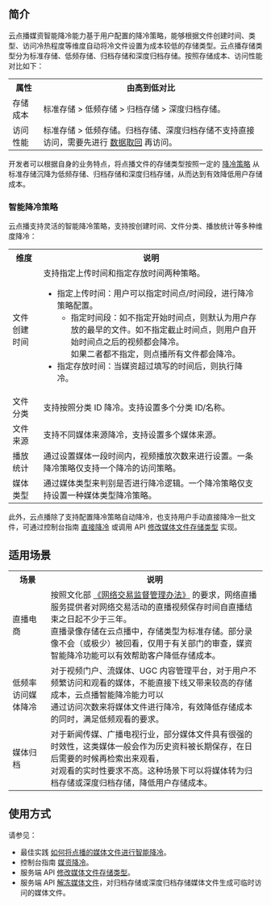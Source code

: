 ## 简介
云点播媒资智能降冷能力基于用户配置的降冷策略，能够根据文件创建时间、类型、访问冷热程度等维度自动将冷文件设置为成本较低的存储类型。云点播存储类型分为标准存储、低频存储、归档存储和深度归档存储。按照存储成本、访问性能对比如下：

<table>
    <tr>
        <th>
            属性              
        </th>
				<th>
           由高到低对比
        </th>
    </tr>
		 <tr>
        <td>
            存储成本
        </td>
				<td>
				标准存储 > 低频存储 > 归档存储 > 深度归档存储。
        </td>
		</tr>
		<tr>
        <td>
            访问性能
        </td>
				<td>
				标准存储 > 低频存储。归档存储、深度归档存储不支持直接访问，需要先进行 <a href="https://cloud.tencent.com/document/product/266/56196#.E6.95.B0.E6.8D.AE.E5.8F.96.E5.9B.9E.E5.8F.8A.E5.8F.96.E5.9B.9E.E6.A8.A1.E5.BC.8F.3Ca-id.3D.22retake.22.3E.3C.2Fa.3E" title="数据取回" target="_blank">数据取回</a> 再访问。
        </td>
		</tr>
</table>

开发者可以根据自身的业务特点，将点播文件的存储类型按照一定的 <a href="https://cloud.tencent.com/document/product/266/56196#.E7.AD.96.E7.95.A5.E7.AE.A1.E7.90.86.3Ca-id.3D.22strategy.22.3E.3C.2Fa.3E" title="降冷策略">降冷策略</a> 从标准存储沉降为低频存储、归档存储和深度归档存储，从而达到有效降低用户存储成本。

### 智能降冷策略
云点播支持灵活的智能降冷策略，支持按创建时间、文件分类、播放统计等多种维度降冷：

<table>
    <tr>
        <th>
            维度              
        </th>
				<th>
           说明
        </th>
    </tr>
		 <tr>
        <td>
            文件创建时间
        </td>
				<td>
				支持指定上传时间和指定存放时间两种策略。
				<ul>
					<li>指定上传时间：用户可以指定时间点/时间段，进行降冷策略配置。
						<ul>
						<li>指定时间段：如不指定开始时间点，则默认为用户存放的最早的文件。如不指定截止时间点，则用户自开始时间点之后的视频都会降冷。</br>如果二者都不指定，则点播所有文件都会降冷。</li>
							</ul>
					</li>
					<li>指定存放时间：当媒资超过填写的时间后，则执行降冷。</li>
				</ul>
        </td>
		</tr>
		<tr>
        <td>
            文件分类
        </td>
				<td>
				支持按照分类 ID 降冷。支持设置多个分类 ID/名称。
        </td>
		</tr>
		<tr>
        <td>
            文件来源
        </td>
				<td>
				支持不同媒体来源降冷，支持设置多个媒体来源。
        </td>
		</tr>
		<tr>
        <td>
            播放统计
        </td>
				<td>
				通过设置媒体一段时间内，视频播放次数来进行设置。一条降冷策略仅支持一个降冷的访问策略。
        </td>
		</tr>
		<tr>
        <td>
            媒体类型
        </td>
				<td>
				通过媒体类型来判别是否进行降冷逻辑。一个降冷策略仅支持设置一种媒体类型降冷策略。
        </td>
		</tr>
</table>

此外，云点播除了支持配置降冷策略自动降冷，也支持用户手动直接降冷一批文件，可通过控制台指南 [直接降冷](https://cloud.tencent.com/document/product/266/55267#.E7.9B.B4.E6.8E.A5.E9.99.8D.E5.86.B7) 或调用 API [修改媒体文件存储类型](https://cloud.tencent.com/document/product/266/70862) 实现。

## 适用场景
<table>
    <tr>
        <th>
            场景              
        </th>
				<th>
           说明
        </th>
    </tr>
		 <tr>
        <td>
            直播电商
        </td>
				<td>
				按照文化部 <a href="https://gkml.samr.gov.cn/nsjg/fgs/202103/t20210315_326936.html" title="网络交易监督管理办法" target="_blank">《网络交易监督管理办法》</a> 的要求，网络直播服务提供者对网络交易活动的直播视频保存时间自直播结束之日起不少于三年。</br>直播录像存储在云点播中，存储类型为标准存储。部分录像不会（或极少）被回看，仅用于有关部门的审查，媒资智能降冷功能可以有效帮助客户降低存储成本。
        </td>
		</tr>
		<tr>
        <td>
            低频率访问媒体降冷
        </td>
				<td>
				对于视频门户、流媒体、UGC 内容管理平台，对于用户不频繁访问和观看的媒体，不能直接下线又带来较高的存储成本，云点播智能降冷能力可以</br>通过访问次数来将媒体文件进行降冷，有效降低存储成本的同时，满足低频观看的要求。
        </td>
		</tr>
		<tr>
        <td>
            媒体归档
        </td>
				<td>
				对于新闻传媒、广播电视行业，部分媒体文件具有很强的时效性，这类媒体一般会作为历史资料被长期保存，在日后需要的时候再检索出来观看，</br>对观看的实时性要求不高。这种场景下可以将媒体转为归档存储或深度归档存储，降低用户存储成本。
        </td>
		</tr>
</table>

## 使用方式
请参见：
- 最佳实践 [如何将点播的媒体文件进行智能降冷](https://cloud.tencent.com/document/product/266/56196)。
- 控制台指南 [媒资降冷](https://cloud.tencent.com/document/product/266/55267)。
- 服务端 API [修改媒体文件存储类型](https://cloud.tencent.com/document/product/266/70862)。
- 服务端 API [解冻媒体文件](https://cloud.tencent.com/document/product/266/75728)，对归档存储或深度归档存储媒体文件生成可临时访问的媒体文件。
